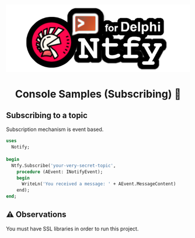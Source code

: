 <div align="center">
  <img src="../../../img/delphi-notify.png">
</div>

<div align="center">

# Console Samples (Subscribing) 🧪

</div>

## Subscribing to a topic

Subscription mechanism is event based. 

``` pascal
uses
  Notify;

begin
  Ntfy.Subscribe('your-very-secret-topic', 
    procedure (AEvent: INotifyEvent);
    begin
      WriteLn('You received a message: ' + AEvent.MessageContent)
    end);
end;

```

## ⚠ Observations
You must have SSL libraries in order to run this project.
